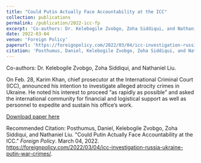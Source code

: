 ```yaml
---
title: "Could Putin Actually Face Accountability at the ICC"
collection: publications
permalink: /publication/2022-icc-fp
excerpt: 'Co-authors: Dr. Kelebogile Zvobgo, Zoha Siddiqui, and Nathaniel Liu. On Feb. 28, Karim Khan, chief prosecutor at the International Criminal Court (ICC), announced his intention to investigate alleged atrocity crimes in Ukraine. He noted his interest to proceed “as rapidly as possible” and asked the international community for financial and logistical support as well as personnel to expedite and sustain his office’s work.'
date: 2022-03-04
venue: 'Foreign Policy'
paperurl: 'https://foreignpolicy.com/2022/03/04/icc-investigation-russia-ukraine-putin-war-crimes/'
citation: 'Posthumus, Daniel, Kelebogile Zvobgo, Zoha Siddiqui, and Nathaniel Liu. "Could Putin Actually Face Accountability at the ICC." *Foreign Policy*. March 04, 2022. https://foreignpolicy.com/2022/03/04/icc-investigation-russia-ukraine-putin-war-crimes/.'
---
```

Co-authors: Dr. Kelebogile Zvobgo, Zoha Siddiqui, and Nathaniel Liu. 

On Feb. 28, Karim Khan, chief prosecutor at the International Criminal Court (ICC), announced his intention to investigate alleged atrocity crimes in Ukraine. He noted his interest to proceed “as rapidly as possible” and asked the international community for financial and logistical support as well as personnel to expedite and sustain his office’s work.

[Download paper here](https://foreignpolicy.com/2022/03/04/icc-investigation-russia-ukraine-putin-war-crimes/)

Recommended Citation: Posthumus, Daniel, Kelebogile Zvobgo, Zoha Siddiqui, and Nathaniel Liu. "Could Putin Actually Face Accountability at the ICC." *Foreign Policy*. March 04, 2022. https://foreignpolicy.com/2022/03/04/icc-investigation-russia-ukraine-putin-war-crimes/.